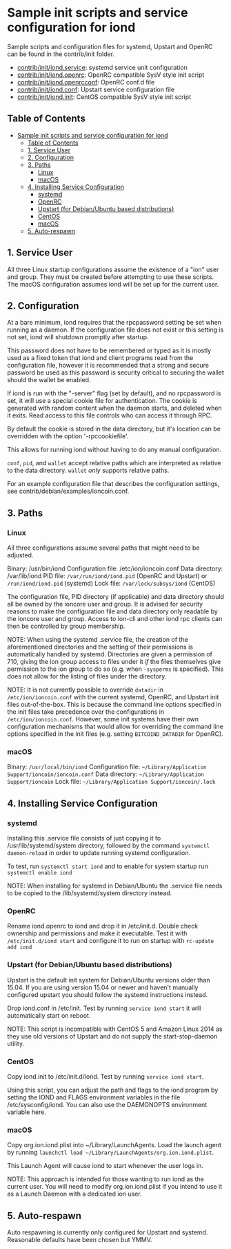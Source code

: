 # Sample init scripts and service configuration for iond

Sample scripts and configuration files for systemd, Upstart and OpenRC
can be found in the contrib/init folder.

- [contrib/init/iond.service](contrib/init/iond.service):    systemd service unit configuration
- [contrib/init/iond.openrc](contrib/init/iond.openrc):     OpenRC compatible SysV style init script
- [contrib/init/iond.openrcconf](contrib/init/iond.openrcconf): OpenRC conf.d file
- [contrib/init/iond.conf](contrib/init/iond.conf):       Upstart service configuration file
- [contrib/init/iond.init](contrib/init/iond.init):       CentOS compatible SysV style init script

Table of Contents
-----------------
- [Sample init scripts and service configuration for iond](#Sample-init-scripts-and-service-configuration-for-iond)
  - [Table of Contents](#Table-of-Contents)
  - [1. Service User](#1-Service-User)
  - [2. Configuration](#2-Configuration)
  - [3. Paths](#3-Paths)
    - [Linux](#Linux)
    - [macOS](#macOS)
  - [4. Installing Service Configuration](#4-Installing-Service-Configuration)
    - [systemd](#systemd)
    - [OpenRC](#OpenRC)
    - [Upstart (for Debian/Ubuntu based distributions)](#Upstart-for-DebianUbuntu-based-distributions)
    - [CentOS](#CentOS)
    - [macOS](#macOS-1)
  - [5. Auto-respawn](#5-Auto-respawn)


## 1. Service User

All three Linux startup configurations assume the existence of a "ion" user
and group.  They must be created before attempting to use these scripts.
The macOS configuration assumes iond will be set up for the current user.

## 2. Configuration

At a bare minimum, iond requires that the rpcpassword setting be set
when running as a daemon.  If the configuration file does not exist or this
setting is not set, iond will shutdown promptly after startup.

This password does not have to be remembered or typed as it is mostly used
as a fixed token that iond and client programs read from the configuration
file, however it is recommended that a strong and secure password be used
as this password is security critical to securing the wallet should the
wallet be enabled.

If iond is run with the "-server" flag (set by default), and no rpcpassword is set,
it will use a special cookie file for authentication. The cookie is generated with random
content when the daemon starts, and deleted when it exits. Read access to this file
controls who can access it through RPC.

By default the cookie is stored in the data directory, but it's location can be overridden
with the option '-rpccookiefile'.

This allows for running iond without having to do any manual configuration.

`conf`, `pid`, and `wallet` accept relative paths which are interpreted as
relative to the data directory. `wallet` *only* supports relative paths.

For an example configuration file that describes the configuration settings,
see contrib/debian/examples/ioncoin.conf.

## 3. Paths

### Linux

All three configurations assume several paths that might need to be adjusted.

Binary:              /usr/bin/iond
Configuration file:  /etc/ion/ioncoin.conf
Data directory:      /var/lib/iond
PID file:            `/var/run/iond/iond.pid` (OpenRC and Upstart) or `/run/iond/iond.pid` (systemd)
Lock file:           `/var/lock/subsys/iond` (CentOS)

The configuration file, PID directory (if applicable) and data directory
should all be owned by the ioncore user and group.  It is advised for security
reasons to make the configuration file and data directory only readable by the
ioncore user and group.  Access to ion-cli and other iond rpc clients
can then be controlled by group membership.

NOTE: When using the systemd .service file, the creation of the aforementioned
directories and the setting of their permissions is automatically handled by
systemd. Directories are given a permission of 710, giving the ion group
access to files under it _if_ the files themselves give permission to the
ion group to do so (e.g. when `-sysperms` is specified). This does not allow
for the listing of files under the directory.

NOTE: It is not currently possible to override `datadir` in
`/etc/ion/ioncoin.conf` with the current systemd, OpenRC, and Upstart init
files out-of-the-box. This is because the command line options specified in the
init files take precedence over the configurations in
`/etc/ion/ioncoin.conf`. However, some init systems have their own
configuration mechanisms that would allow for overriding the command line
options specified in the init files (e.g. setting `BITCOIND_DATADIR` for
OpenRC).

### macOS

Binary:              `/usr/local/bin/iond`
Configuration file:  `~/Library/Application Support/ioncoin/ioncoin.conf`
Data directory:      `~/Library/Application Support/ioncoin`
Lock file:           `~/Library/Application Support/ioncoin/.lock`

## 4. Installing Service Configuration

### systemd

Installing this .service file consists of just copying it to
/usr/lib/systemd/system directory, followed by the command
`systemctl daemon-reload` in order to update running systemd configuration.

To test, run `systemctl start iond` and to enable for system startup run
`systemctl enable iond`

NOTE: When installing for systemd in Debian/Ubuntu the .service file needs to be copied to the /lib/systemd/system directory instead.

### OpenRC

Rename iond.openrc to iond and drop it in /etc/init.d.  Double
check ownership and permissions and make it executable.  Test it with
`/etc/init.d/iond start` and configure it to run on startup with
`rc-update add iond`

### Upstart (for Debian/Ubuntu based distributions)

Upstart is the default init system for Debian/Ubuntu versions older than 15.04. If you are using version 15.04 or newer and haven't manually configured upstart you should follow the systemd instructions instead.

Drop iond.conf in /etc/init.  Test by running `service iond start`
it will automatically start on reboot.

NOTE: This script is incompatible with CentOS 5 and Amazon Linux 2014 as they
use old versions of Upstart and do not supply the start-stop-daemon utility.

### CentOS

Copy iond.init to /etc/init.d/iond. Test by running `service iond start`.

Using this script, you can adjust the path and flags to the iond program by
setting the IOND and FLAGS environment variables in the file
/etc/sysconfig/iond. You can also use the DAEMONOPTS environment variable here.

### macOS

Copy org.ion.iond.plist into ~/Library/LaunchAgents. Load the launch agent by
running `launchctl load ~/Library/LaunchAgents/org.ion.iond.plist`.

This Launch Agent will cause iond to start whenever the user logs in.

NOTE: This approach is intended for those wanting to run iond as the current user.
You will need to modify org.ion.iond.plist if you intend to use it as a
Launch Daemon with a dedicated ion user.

## 5. Auto-respawn

Auto respawning is currently only configured for Upstart and systemd.
Reasonable defaults have been chosen but YMMV.
